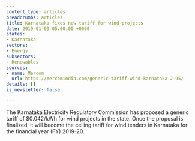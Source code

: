 ```yaml
---
content_type: articles
breadcrumbs: articles
title: Karnataka fixes new tariff for wind projects
date: 2019-01-09 05:00:00 +0000
states:
- Karnataka
sectors:
- Energy
subsectors:
- Renewables
sources:
- name: Mercom
  url: https://mercomindia.com/generic-tariff-wind-karnataka-2-95/
details: []
is_newsletter: false

---
```

The Karnataka Electricity Regulatory Commission has proposed a generic tariff of $0.042/kWh for wind projects in the state. Once the proposal is finalized, it will become the ceiling tariff for wind tenders in Karnataka for the financial year (FY) 2019-20.
